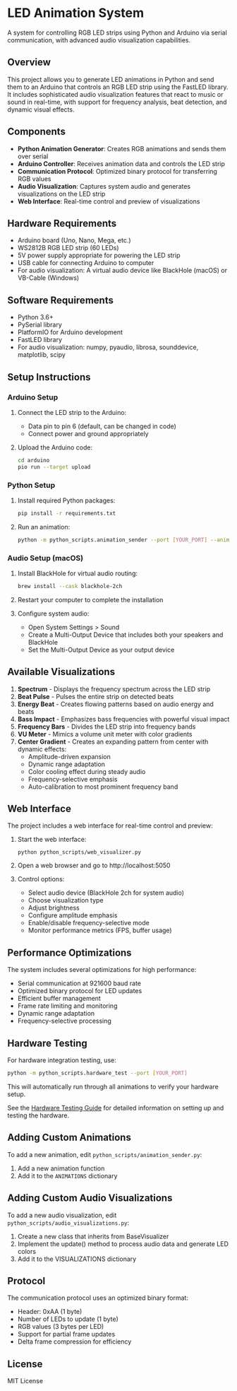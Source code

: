 # LED Animation System

A system for controlling RGB LED strips using Python and Arduino via serial communication, with advanced audio visualization capabilities.

## Overview

This project allows you to generate LED animations in Python and send them to an Arduino that controls an RGB LED strip using the FastLED library. It includes sophisticated audio visualization features that react to music or sound in real-time, with support for frequency analysis, beat detection, and dynamic visual effects.

## Components

- **Python Animation Generator**: Creates RGB animations and sends them over serial
- **Arduino Controller**: Receives animation data and controls the LED strip
- **Communication Protocol**: Optimized binary protocol for transferring RGB values
- **Audio Visualization**: Captures system audio and generates visualizations on the LED strip
- **Web Interface**: Real-time control and preview of visualizations

## Hardware Requirements

- Arduino board (Uno, Nano, Mega, etc.)
- WS2812B RGB LED strip (60 LEDs)
- 5V power supply appropriate for powering the LED strip
- USB cable for connecting Arduino to computer
- For audio visualization: A virtual audio device like BlackHole (macOS) or VB-Cable (Windows)

## Software Requirements

- Python 3.6+
- PySerial library
- PlatformIO for Arduino development
- FastLED library
- For audio visualization: numpy, pyaudio, librosa, sounddevice, matplotlib, scipy

## Setup Instructions

### Arduino Setup

1. Connect the LED strip to the Arduino:
   - Data pin to pin 6 (default, can be changed in code)
   - Connect power and ground appropriately

2. Upload the Arduino code:
   ```bash
   cd arduino
   pio run --target upload
   ```

### Python Setup

1. Install required Python packages:
   ```bash
   pip install -r requirements.txt
   ```

2. Run an animation:
   ```bash
   python -m python_scripts.animation_sender --port [YOUR_PORT] --animation rainbow
   ```

### Audio Setup (macOS)

1. Install BlackHole for virtual audio routing:
   ```bash
   brew install --cask blackhole-2ch
   ```

2. Restart your computer to complete the installation
   
3. Configure system audio:
   - Open System Settings > Sound
   - Create a Multi-Output Device that includes both your speakers and BlackHole
   - Set the Multi-Output Device as your output device

## Available Visualizations

1. **Spectrum** - Displays the frequency spectrum across the LED strip
2. **Beat Pulse** - Pulses the entire strip on detected beats
3. **Energy Beat** - Creates flowing patterns based on audio energy and beats
4. **Bass Impact** - Emphasizes bass frequencies with powerful visual impact
5. **Frequency Bars** - Divides the LED strip into frequency bands
6. **VU Meter** - Mimics a volume unit meter with color gradients
7. **Center Gradient** - Creates an expanding pattern from center with dynamic effects:
   - Amplitude-driven expansion
   - Dynamic range adaptation
   - Color cooling effect during steady audio
   - Frequency-selective emphasis
   - Auto-calibration to most prominent frequency band

## Web Interface

The project includes a web interface for real-time control and preview:

1. Start the web interface:
   ```
   python python_scripts/web_visualizer.py
   ```

2. Open a web browser and go to http://localhost:5050

3. Control options:
   - Select audio device (BlackHole 2ch for system audio)
   - Choose visualization type
   - Adjust brightness
   - Configure amplitude emphasis
   - Enable/disable frequency-selective mode
   - Monitor performance metrics (FPS, buffer usage)

## Performance Optimizations

The system includes several optimizations for high performance:

- Serial communication at 921600 baud rate
- Optimized binary protocol for LED updates
- Efficient buffer management
- Frame rate limiting and monitoring
- Dynamic range adaptation
- Frequency-selective processing

## Hardware Testing

For hardware integration testing, use:

```bash
python -m python_scripts.hardware_test --port [YOUR_PORT]
```

This will automatically run through all animations to verify your hardware setup.

See the [Hardware Testing Guide](HARDWARE_TESTING.md) for detailed information on setting up and testing the hardware.

## Adding Custom Animations

To add a new animation, edit `python_scripts/animation_sender.py`:

1. Add a new animation function
2. Add it to the `ANIMATIONS` dictionary

## Adding Custom Audio Visualizations

To add a new audio visualization, edit `python_scripts/audio_visualizations.py`:

1. Create a new class that inherits from BaseVisualizer
2. Implement the update() method to process audio data and generate LED colors
3. Add it to the VISUALIZATIONS dictionary

## Protocol

The communication protocol uses an optimized binary format:
- Header: 0xAA (1 byte)
- Number of LEDs to update (1 byte)
- RGB values (3 bytes per LED)
- Support for partial frame updates
- Delta frame compression for efficiency

## License

MIT License 